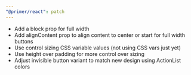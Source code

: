 ```yaml
---
"@primer/react": patch
---
```


- Add a block prop for full width
- Add alignContent prop to align content to center or start for full width buttons
- Use control sizing CSS variable values (not using CSS vars just yet)
- Use height over padding for more control over sizing
- Adjust invisible button variant to match new design using ActionList colors

